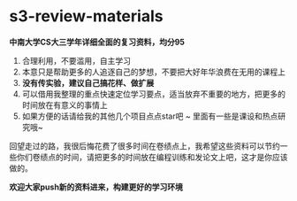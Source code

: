 # s3-review-materials
**中南大学CS大三学年详细全面的复习资料，均分95**

1. 合理利用，不要滥用，自主学习
2. 本意只是帮助更多的人追逐自己的梦想，不要把大好年华浪费在无用的课程上
3. **没有传实验，建议自己搞花样、做扩展**
4. 可以借用我整理的重点快速定位学习要点，适当放弃不重要的地方，把更多的时间放在有意义的事情上
5. 如果方便的话请给我的其他几个项目点点star吧 ~ 里面有一些是课设和热点研究哦~ 

回望走过的路，我很后悔花费了很多时间在卷绩点上，我希望这些资料可以节约一些你们卷绩点的时间，请把更多的时间放在编程训练和发论文上吧，这才是你应该做的。

**欢迎大家push新的资料进来，构建更好的学习环境**
